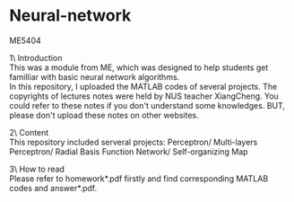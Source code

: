 # Neural-network  
ME5404 
  
1\ Introduction  
This was a module from ME, which was designed to help students get familliar with basic neural network algorithms.  
In this repository, I uploaded the MATLAB codes of several projects. 
The copyrights of lectures notes were held by NUS teacher XiangCheng. You could refer to these notes if you don't understand some knowledges. BUT, please don't upload these notes on other websites.  
  
2\ Content  
This repository included serveral projects: Perceptron/ Multi-layers Perceptron/ Radial Basis Function Network/ Self-organizing Map  
  
3\ How to read  
Please refer to homework*.pdf firstly and find corresponding MATLAB codes and answer*.pdf.
